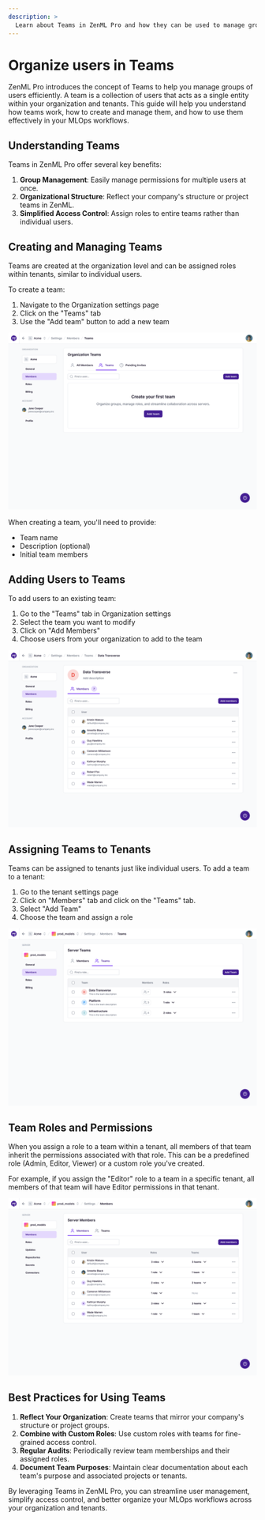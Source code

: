 ```yaml
---
description: >
  Learn about Teams in ZenML Pro and how they can be used to manage groups of users across your organization and tenants.
---
```


# Organize users in Teams

ZenML Pro introduces the concept of Teams to help you manage groups of users efficiently. A team is a collection of users that acts as a single entity within your organization and tenants. This guide will help you understand how teams work, how to create and manage them, and how to use them effectively in your MLOps workflows.

## Understanding Teams

Teams in ZenML Pro offer several key benefits:

1. **Group Management**: Easily manage permissions for multiple users at once.
2. **Organizational Structure**: Reflect your company's structure or project teams in ZenML.
3. **Simplified Access Control**: Assign roles to entire teams rather than individual users.

## Creating and Managing Teams

Teams are created at the organization level and can be assigned roles within tenants, similar to individual users.

To create a team:

1. Navigate to the Organization settings page
2. Click on the "Teams" tab
3. Use the "Add team" button to add a new team

![Create Team](../../.gitbook/assets/create_team.png)

When creating a team, you'll need to provide:

- Team name
- Description (optional)
- Initial team members

## Adding Users to Teams

To add users to an existing team:

1. Go to the "Teams" tab in Organization settings
2. Select the team you want to modify
3. Click on "Add Members"
4. Choose users from your organization to add to the team

![Add Team Members](../../.gitbook/assets/add_team_members.png)

## Assigning Teams to Tenants

Teams can be assigned to tenants just like individual users. To add a team to a tenant:

1. Go to the tenant settings page
2. Click on "Members" tab and click on the "Teams" tab.
3. Select "Add Team"
4. Choose the team and assign a role

![Assign Team to Tenant](../../.gitbook/assets/assign_team_to_tenant.png)

## Team Roles and Permissions

When you assign a role to a team within a tenant, all members of that team inherit the permissions associated with that role. This can be a predefined role (Admin, Editor, Viewer) or a custom role you've created.

For example, if you assign the "Editor" role to a team in a specific tenant, all members of that team will have Editor permissions in that tenant.

![Team Roles](../../.gitbook/assets/team_roles.png)

## Best Practices for Using Teams

1. **Reflect Your Organization**: Create teams that mirror your company's structure or project groups.
3. **Combine with Custom Roles**: Use custom roles with teams for fine-grained access control.
4. **Regular Audits**: Periodically review team memberships and their assigned roles.
5. **Document Team Purposes**: Maintain clear documentation about each team's purpose and associated projects or tenants.

By leveraging Teams in ZenML Pro, you can streamline user management, simplify access control, and better organize your MLOps workflows across your organization and tenants.